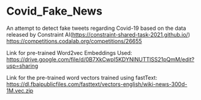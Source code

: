 # Covid_Fake_News
An attempt to detect fake tweets regarding Covid-19 based on the data released by Constraint AI(https://constraint-shared-task-2021.github.io/)
https://competitions.codalab.org/competitions/26655

Link for pre-trained Word2vec Embeddings Used: https://drive.google.com/file/d/0B7XkCwpI5KDYNlNUTTlSS21pQmM/edit?usp=sharing 

Link for the pre-trained word vectors trained using fastText: https://dl.fbaipublicfiles.com/fasttext/vectors-english/wiki-news-300d-1M.vec.zip
